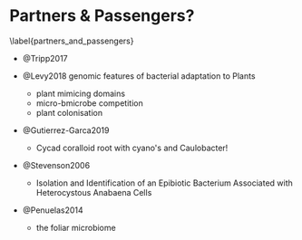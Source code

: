 # Partners & Passengers?
\label{partners_and_passengers}

* @Tripp2017
* @Levy2018 genomic features of bacterial adaptation to Plants
  - plant mimicing domains
  - micro-bmicrobe competition
  - plant colonisation
* @Gutierrez-Garca2019
  - Cycad coralloid root with cyano's and Caulobacter!

* @Stevenson2006
  - Isolation and Identification of an Epibiotic Bacterium Associated with Heterocystous Anabaena Cells

* @Penuelas2014
  - the foliar microbiome
